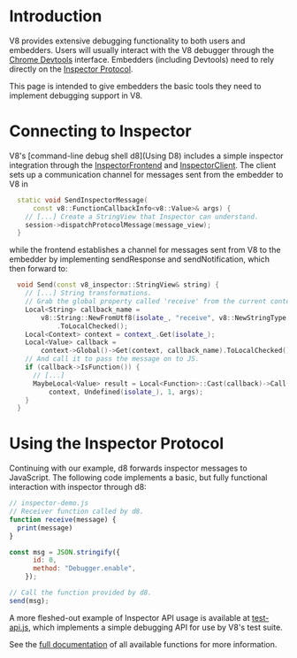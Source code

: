 # Introduction

V8 provides extensive debugging functionality to both users and embedders. Users will usually interact with the V8 debugger through the [Chrome Devtools](https://developer.chrome.com/devtools) interface. Embedders (including Devtools) need to rely directly on the [Inspector Protocol](https://chromedevtools.github.io/debugger-protocol-viewer/tot/).

This page is intended to give embedders the basic tools they need to implement debugging support in V8.

# Connecting to Inspector

V8's [command-line debug shell d8](Using D8) includes a simple inspector integration through the [InspectorFrontend](https://cs.chromium.org/chromium/src/v8/src/d8.cc?type=cs&q=InspectorFrontend+package:%5Echromium$&l=1849) and [InspectorClient](https://cs.chromium.org/chromium/src/v8/src/d8.cc?type=cs&q=InspectorClient+package:%5Echromium$&l=1916). The client sets up a communication channel for messages sent from the embedder to V8 in

```c++
  static void SendInspectorMessage(
      const v8::FunctionCallbackInfo<v8::Value>& args) {
    // [...] Create a StringView that Inspector can understand.
    session->dispatchProtocolMessage(message_view);
  }
```

while the frontend establishes a channel for messages sent from V8 to the embedder by implementing
sendResponse and sendNotification, which then forward to:

```c++
  void Send(const v8_inspector::StringView& string) {
    // [...] String transformations.
    // Grab the global property called 'receive' from the current context.
    Local<String> callback_name =
        v8::String::NewFromUtf8(isolate_, "receive", v8::NewStringType::kNormal)
            .ToLocalChecked();
    Local<Context> context = context_.Get(isolate_);
    Local<Value> callback =
        context->Global()->Get(context, callback_name).ToLocalChecked();
    // And call it to pass the message on to JS.
    if (callback->IsFunction()) {
      // [...]
      MaybeLocal<Value> result = Local<Function>::Cast(callback)->Call(
          context, Undefined(isolate_), 1, args);
    }
  }
```

# Using the Inspector Protocol

Continuing with our example, d8 forwards inspector messages to JavaScript. The following code implements a basic, but fully functional interaction with inspector through d8:

```js
// inspector-demo.js
// Receiver function called by d8.
function receive(message) {
  print(message)
}

const msg = JSON.stringify({
      id: 0,
      method: "Debugger.enable",
    });

// Call the function provided by d8.
send(msg);
```

A more fleshed-out example of Inspector API usage is available at [test-api.js](https://cs.chromium.org/chromium/src/v8/test/debugger/test-api.js?type=cs&q=test-api&l=1), which implements a simple debugging API for use by V8's test suite.

See the [full documentation](https://chromedevtools.github.io/debugger-protocol-viewer/tot/) of all available functions for more information.